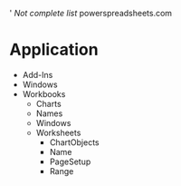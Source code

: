 ' *Not complete list*
powerspreadsheets.com

# Application
  * Add-Ins
  * Windows
  * Workbooks
    * Charts
    * Names
    * Windows
    * Worksheets
      * ChartObjects
      * Name
      * PageSetup
      * Range
